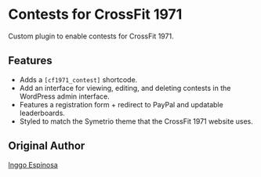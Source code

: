 # Contests for CrossFit 1971

Custom plugin to enable contests for CrossFit 1971.

## Features

- Adds a `[cf1971_contest]` shortcode.
- Add an interface for viewing, editing, and deleting contests in the WordPress admin interface.
- Features a registration form + redirect to PayPal and updatable leaderboards.
- Styled to match the Symetrio theme that the CrossFit 1971 website uses.

## Original Author

[Inggo Espinosa](https://github.com/inggo)